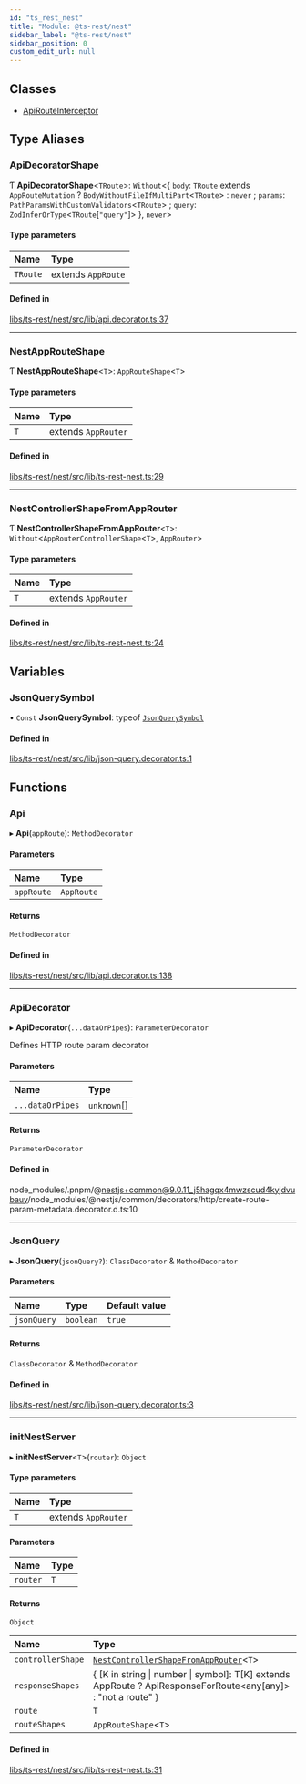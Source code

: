```yaml
---
id: "ts_rest_nest"
title: "Module: @ts-rest/nest"
sidebar_label: "@ts-rest/nest"
sidebar_position: 0
custom_edit_url: null
---
```


## Classes

- [ApiRouteInterceptor](../classes/ts_rest_nest.ApiRouteInterceptor.md)

## Type Aliases

### ApiDecoratorShape

Ƭ **ApiDecoratorShape**<`TRoute`\>: `Without`<{ `body`: `TRoute` extends `AppRouteMutation` ? `BodyWithoutFileIfMultiPart`<`TRoute`\> : `never` ; `params`: `PathParamsWithCustomValidators`<`TRoute`\> ; `query`: `ZodInferOrType`<`TRoute`[``"query"``]\>  }, `never`\>

#### Type parameters

| Name | Type |
| :------ | :------ |
| `TRoute` | extends `AppRoute` |

#### Defined in

[libs/ts-rest/nest/src/lib/api.decorator.ts:37](https://github.com/oliverbutler/tscont/blob/c65705a/libs/ts-rest/nest/src/lib/api.decorator.ts#L37)

___

### NestAppRouteShape

Ƭ **NestAppRouteShape**<`T`\>: `AppRouteShape`<`T`\>

#### Type parameters

| Name | Type |
| :------ | :------ |
| `T` | extends `AppRouter` |

#### Defined in

[libs/ts-rest/nest/src/lib/ts-rest-nest.ts:29](https://github.com/oliverbutler/tscont/blob/c65705a/libs/ts-rest/nest/src/lib/ts-rest-nest.ts#L29)

___

### NestControllerShapeFromAppRouter

Ƭ **NestControllerShapeFromAppRouter**<`T`\>: `Without`<`AppRouterControllerShape`<`T`\>, `AppRouter`\>

#### Type parameters

| Name | Type |
| :------ | :------ |
| `T` | extends `AppRouter` |

#### Defined in

[libs/ts-rest/nest/src/lib/ts-rest-nest.ts:24](https://github.com/oliverbutler/tscont/blob/c65705a/libs/ts-rest/nest/src/lib/ts-rest-nest.ts#L24)

## Variables

### JsonQuerySymbol

• `Const` **JsonQuerySymbol**: typeof [`JsonQuerySymbol`](ts_rest_nest.md#jsonquerysymbol)

#### Defined in

[libs/ts-rest/nest/src/lib/json-query.decorator.ts:1](https://github.com/oliverbutler/tscont/blob/c65705a/libs/ts-rest/nest/src/lib/json-query.decorator.ts#L1)

## Functions

### Api

▸ **Api**(`appRoute`): `MethodDecorator`

#### Parameters

| Name | Type |
| :------ | :------ |
| `appRoute` | `AppRoute` |

#### Returns

`MethodDecorator`

#### Defined in

[libs/ts-rest/nest/src/lib/api.decorator.ts:138](https://github.com/oliverbutler/tscont/blob/c65705a/libs/ts-rest/nest/src/lib/api.decorator.ts#L138)

___

### ApiDecorator

▸ **ApiDecorator**(`...dataOrPipes`): `ParameterDecorator`

Defines HTTP route param decorator

#### Parameters

| Name | Type |
| :------ | :------ |
| `...dataOrPipes` | `unknown`[] |

#### Returns

`ParameterDecorator`

#### Defined in

node_modules/.pnpm/@nestjs+common@9.0.11_j5hagqx4mwzscud4kyjdvubauy/node_modules/@nestjs/common/decorators/http/create-route-param-metadata.decorator.d.ts:10

___

### JsonQuery

▸ **JsonQuery**(`jsonQuery?`): `ClassDecorator` & `MethodDecorator`

#### Parameters

| Name | Type | Default value |
| :------ | :------ | :------ |
| `jsonQuery` | `boolean` | `true` |

#### Returns

`ClassDecorator` & `MethodDecorator`

#### Defined in

[libs/ts-rest/nest/src/lib/json-query.decorator.ts:3](https://github.com/oliverbutler/tscont/blob/c65705a/libs/ts-rest/nest/src/lib/json-query.decorator.ts#L3)

___

### initNestServer

▸ **initNestServer**<`T`\>(`router`): `Object`

#### Type parameters

| Name | Type |
| :------ | :------ |
| `T` | extends `AppRouter` |

#### Parameters

| Name | Type |
| :------ | :------ |
| `router` | `T` |

#### Returns

`Object`

| Name | Type |
| :------ | :------ |
| `controllerShape` | [`NestControllerShapeFromAppRouter`](ts_rest_nest.md#nestcontrollershapefromapprouter)<`T`\> |
| `responseShapes` | { [K in string \| number \| symbol]: T[K] extends AppRoute ? ApiResponseForRoute<any[any]\> : "not a route" } |
| `route` | `T` |
| `routeShapes` | `AppRouteShape`<`T`\> |

#### Defined in

[libs/ts-rest/nest/src/lib/ts-rest-nest.ts:31](https://github.com/oliverbutler/tscont/blob/c65705a/libs/ts-rest/nest/src/lib/ts-rest-nest.ts#L31)
